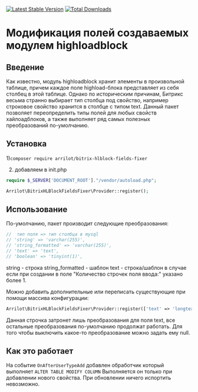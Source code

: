 [![Latest Stable Version](https://poser.pugx.org/arrilot/bitrix-hlblock-fields-fixer/v/stable.svg)](https://packagist.org/packages/arrilot/bitrix-hlblock-fields-fixer/)
[![Total Downloads](https://img.shields.io/packagist/dt/arrilot/bitrix-hlblock-fields-fixer.svg?style=flat)](https://packagist.org/packages/Arrilot/bitrix-hlblock-fields-fixer)

# Модификация полей создаваемых модулем highloadblock

## Введение

Как известно, модуль highloadblock хранит элементы в произвольной таблице, причем каждое поле highload-блока представляет из себя столбец в этой таблице.
Однако по историческим причинам, Битрикс весьма странно выбирает тип столбца под свойство, например строковое свойство хранится в столбце с типом text.
Данный пакет позволяет переопределить типы полей для любых свойств хайлоадблоков, а также выполняет ряд самых полезных преобразований по-умолчанию.

## Установка

1)```composer require arrilot/bitrix-hlblock-fields-fixer```

2) добавляем в init.php

```php
require $_SERVER['DOCUMENT_ROOT']."/vendor/autoload.php";

Arrilot\BitrixHLBlockFieldsFixer\Provider::register();
```

## Использование

По-умолчанию, пакет производит следующие преобразования:

```php
//  тип поля => тип столбца в mysql
// 'string' => 'varchar(255)',
// 'string_formatted' => 'varchar(255)',
// 'text' => 'text',
// 'boolean' => 'tinyint(1)',
```

string - строка
string_formatted - шаблон
text - строка/шаблон в случае если при создании в поле "Количество строчек поля ввода:" указано более 1.

Можно добавить дополнительные или переписать существующие при помощи массива конфигурации:

```php
Arrilot\BitrixHLBlockFieldsFixer\Provider::register(['text' => 'longtext']);
```
Данная строчка затронет лишь преобразования для поля text, все остальные преобразования по-умолчанию продолжат работать.
Для того чтобы выключить какое-то преобразование можно задать ему null.

## Как это работает

На событие `OnAfterUserTypeAdd` добавлен обработчик который выполняет `ALTER TABLE MODIFY COLUMN`
Выполняется он только при добавлении нового свойства. При обновлении ничего испортить невозможно.